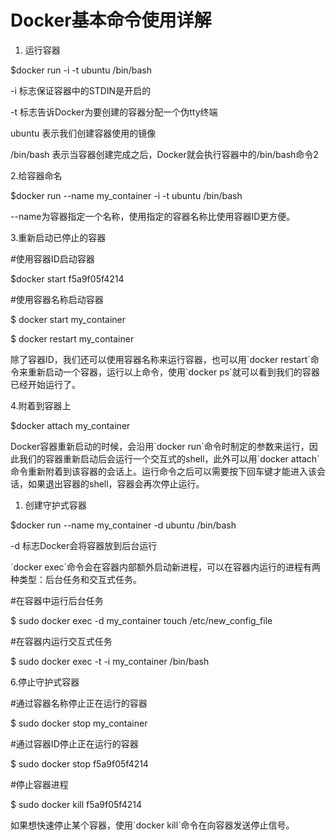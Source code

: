 # Docker基本命令使用详解

1. 运行容器

$docker run -i -t ubuntu /bin/bash

-i 标志保证容器中的STDIN是开启的

-t 标志告诉Docker为要创建的容器分配一个伪tty终端

ubuntu 表示我们创建容器使用的镜像

/bin/bash 表示当容器创建完成之后，Docker就会执行容器中的/bin/bash命令2

2.给容器命名

$docker run --name my\_container  -i -t ubuntu /bin/bash

--name为容器指定一个名称，使用指定的容器名称比使用容器ID更方便。

3.重新启动已停止的容器

\#使用容器ID启动容器

$docker start f5a9f05f4214

\#使用容器名称启动容器

$ docker start my\_container

$ docker restart my\_container

除了容器ID，我们还可以使用容器名称来运行容器，也可以用\`docker restart\`命令来重新启动一个容器，运行以上命令，使用\`docker ps\`就可以看到我们的容器已经开始运行了。

4.附着到容器上

$docker attach my\_container

Docker容器重新启动的时候，会沿用\`docker run\`命令时制定的参数来运行，因此我们的容器重新启动后会运行一个交互式的shell，此外可以用\`docker attach\`命令重新附着到该容器的会话上。运行命令之后可以需要按下回车键才能进入该会话，如果退出容器的shell，容器会再次停止运行。

1. 创建守护式容器

$docker run --name my\_container -d ubuntu /bin/bash

-d 标志Docker会将容器放到后台运行

\`docker exec\`命令会在容器内部额外启动新进程，可以在容器内运行的进程有两种类型：后台任务和交互式任务。

\#在容器中运行后台任务

$ sudo docker exec -d my\_container touch /etc/new\_config\_file

\#在容器内运行交互式任务

$ sudo docker exec -t -i my\_container /bin/bash

6.停止守护式容器

\#通过容器名称停止正在运行的容器

$ sudo docker stop my\_container

\#通过容器ID停止正在运行的容器

$ sudo docker stop f5a9f05f4214

\#停止容器进程

$ sudo docker kill f5a9f05f4214

如果想快速停止某个容器，使用\`docker kill\`命令在向容器发送停止信号。 

